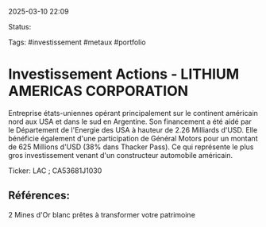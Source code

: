 
2025-03-10 22:09

Status:

Tags: #investissement  #metaux #portfolio 


# Investissement Actions - LITHIUM AMERICAS CORPORATION

Entreprise états-uniennes opérant principalement sur le continent américain nord aux USA et dans le sud en Argentine.
Son financement a été aidé par le Département de l'Energie des USA à hauteur de 2.26 Milliards d'USD.
Elle bénéficie également d'une participation de Général Motors pour un montant de 625 Millions d'USD (38% dans Thacker Pass).
Ce qui représente le plus gros investissement venant d'un constructeur automobile américain.


Ticker: LAC ; CA53681J1030


## Références:

2 Mines d'Or blanc prêtes à transformer votre patrimoine